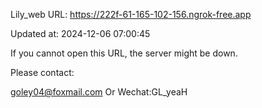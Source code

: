 Lily_web URL: https://222f-61-165-102-156.ngrok-free.app

Updated at: 2024-12-06 07:00:45

If you cannot open this URL, the server might be down.

Please contact: 

goley04@foxmail.com Or Wechat:GL_yeaH
